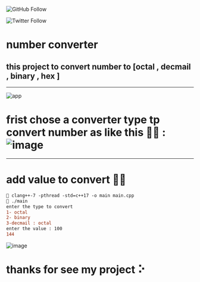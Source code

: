 ![GitHub Follow](https://img.shields.io/github/followers/Mo7ammedSharaki?color=blue&label=follow%20me&style=social)
 
![Twitter Follow](https://img.shields.io/twitter/follow/Mo7ammedSharaki?color=blue&label=Follow%20me&logo=twitter&logoColor=blue&style=for-the-badge)
# number converter
## this project to convert number to [octal , decmail , binary , hex ]
------------------------------------------------------------------------------------------------
![app](https://user-images.githubusercontent.com/67878024/120396827-e8bd2d00-c33f-11eb-8a2d-00039b4ca2a7.gif)
# frist chose a converter type tp convert number as like this 🐱‍💻 : ![image](https://user-images.githubusercontent.com/67878024/120397192-83b60700-c340-11eb-8c9b-9149ea647494.png)
------------------------------------------------------------------------------------------------
# add value to convert 👨‍💻
```diff
 clang++-7 -pthread -std=c++17 -o main main.cpp
 ./main
enter the type to convert
1- octal
2- binary
3-decmail : octal
enter the value : 100
144
```
![image](https://user-images.githubusercontent.com/67878024/120397271-ac3e0100-c340-11eb-9553-bdb551ecf088.png)
# thanks for see my project ⠕
